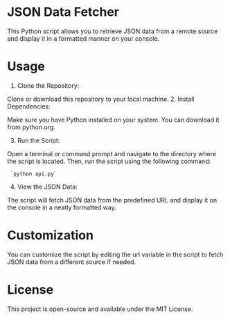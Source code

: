 # JSON Data Fetcher
This Python script allows you to retrieve JSON data from a remote source and display it in a formatted manner on your console.

# Usage
1. Clone the Repository:

Clone or download this repository to your local machine.
2. Install Dependencies:

Make sure you have Python installed on your system. You can download it from python.org.

3. Run the Script:

Open a terminal or command prompt and navigate to the directory where the script is located. Then, run the script using the following command:

     `python api.py`

4. View the JSON Data:

The script will fetch JSON data from the predefined URL and display it on the console in a neatly formatted way.

# Customization
You can customize the script by editing the url variable in the script to fetch JSON data from a different source if needed.

# License
This project is open-source and available under the MIT License. 







